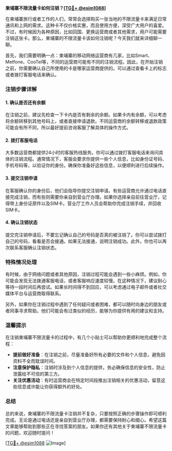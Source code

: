 **柬埔寨不限流量卡如何注销？[[TG💪+ @esim1088](https://t.me/s/esim1088)]**

在柬埔寨旅行或者工作的人们，常常会选择购买一张当地的不限流量卡来满足日常通讯和上网的需求。这种卡不仅价格实惠，而且使用方便，深受广大用户的喜爱。不过，有时候因为各种原因，比如回国、更换运营商或者其他需求，用户可能需要注销这张卡。那么，柬埔寨的不限流量卡该如何注销呢？今天我们就来详细聊一聊。

首先，我们需要明确一点：柬埔寨的移动网络运营商有几家，比如Smart、Metfone、CooTel等，不同的运营商可能有不同的注销流程。因此，在开始注销之前，你需要确认自己所使用的卡是哪家运营商提供的。可以通过查看卡上的标志或者拨打客服电话来确认。

### 注销步骤详解

#### 1. 确认是否还有余额
在注销之前，建议先检查一下卡内是否有剩余的余额。如果卡内有余额，可以考虑将余额转移到其他号码上，或者直接申请退款。不同运营商的余额转移或退款政策可能会有所不同，所以最好提前咨询客服了解具体的操作方式。

#### 2. 拨打客服电话
大多数运营商都提供24小时的客服热线服务。你可以通过拨打客服电话来询问具体的注销流程。通常情况下，客服会要求你提供一些个人信息，比如身份证号码、手机号码等，以验证你的身份。确保你准备好这些信息，以便顺利进行后续操作。

#### 3. 提交注销申请
在客服确认你的身份后，他们会指导你提交注销申请。有些运营商允许通过电话直接完成注销，而有些则需要你亲自到营业厅办理。如果你选择亲自前往营业厅，记得带上身份证原件以及SIM卡。营业厅工作人员会帮助你完成注销手续，并回收SIM卡。

#### 4. 确认注销状态
提交完注销申请后，不要忘记确认自己的号码是否真的被注销了。你可以尝试拨打自己的号码，看看是否会接通。如果无法接通，说明注销成功。此外，你也可以再次联系客服确认注销状态。

### 特殊情况处理

有时候，由于网络问题或者其他原因，注销过程可能会遇到一些小麻烦。例如，你可能会发现无法拨通客服电话，或者客服响应速度较慢。在这种情况下，建议耐心等待一段时间后再尝试。如果长时间得不到回应，可以考虑通过电子邮件或者社交媒体平台与运营商取得联系。

另外，如果你在注销过程中遇到了任何疑问或者困难，都可以随时向身边的朋友或者同事寻求帮助。他们可能会有过类似的经历，能够为你提供有用的建议和支持。

### 温馨提示

在注销柬埔寨不限流量卡的过程中，有几个小贴士可以帮助你更顺利地完成整个流程：

- **提前做好准备**：在注销之前，尽量准备好所有必要的文件和个人信息，避免因资料不全而耽误时间。
- **注意保护隐私**：注销时涉及到个人信息的提供，务必确保信息的安全性，防止泄露给不可信的第三方。
- **关注优惠活动**：有时运营商会在特定时间段推出注销相关的优惠活动，留意这些信息或许能让你获得额外的好处。

### 总结

总的来说，柬埔寨的不限流量卡注销并不复杂，只要按照正确的步骤操作即可顺利完成。无论是通过电话还是亲自到营业厅办理，都需要保持耐心和细心。希望这篇文章能够帮助到那些正在寻找答案的朋友。如果你还有其他关于柬埔寨不限流量卡的问题，欢迎随时提问！

[[TG💪+ @esim1088](https://t.me/s/esim1088) ![Image](https://i.postimg.cc/4NQfJmqS/Snipaste-2025-05-13-00-14-12.png)]